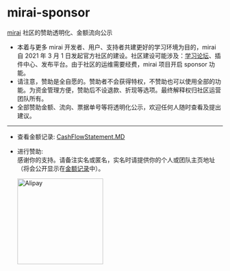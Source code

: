 # mirai-sponsor
[mirai](https://github.com/mamoe/mirai) 社区的赞助透明化、金额流向公示

- 本着与更多 mirai 开发者、用户、支持者共建更好的学习环境为目的，mirai 自 2021 年 3 月 1 日发起官方社区的建设。社区建设可能涉及：[学习论坛](https://mirai.mamoe.net)、插件中心、发布平台。由于社区的运维需要经费，mirai 项目开启 sponsor 功能。
- 请注意，赞助是全自愿的。赞助者不会获得特权，不赞助也可以使用全部的功能。为资金管理方便，赞助后不设退款、折现等选项。最终解释权归社区运营团队所有。
- 全部赞助金额、流向、票据单号等将透明化公示，欢迎任何人随时查看及提出建议。

----

[CashFlowStatement]: CashFlowStatement.MD

- 查看金额记录: [CashFlowStatement.MD][CashFlowStatement]
- 进行赞助:  
  感谢你的支持。请备注实名或匿名，实名时请提供你的个人或团队主页地址（将会公开显示在[金额记录][CashFlowStatement]中）。

  <img src="https://i.loli.net/2021/03/02/rPqxpWmDwbnHdte.png" width="200" alt="Alipay">
